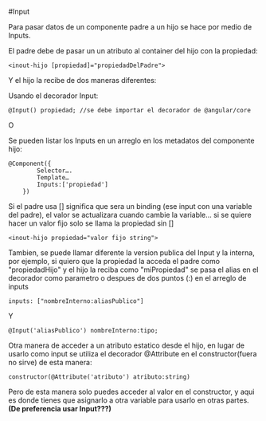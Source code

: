 #Input

Para pasar datos de un componente padre a un hijo se hace por medio de Inputs.

El padre debe de pasar un un atributo al container del hijo con la propiedad:

`<inout-hijo [propiedad]="propiedadDelPadre">`

Y el hijo la recibe de dos maneras diferentes:

Usando el decorador Input:

`@Input() propiedad; //se debe importar el decorador de @angular/core`

O 

Se pueden listar los Inputs en un arreglo en los metadatos del componente hijo:

```
@Component({
		Selector….
		Template…
		Inputs:['propiedad']
	})
```
	
Si el padre usa [] significa que sera un binding (ese input con una variable del padre), el valor se actualizara cuando cambie la variable… si se quiere hacer un valor fijo solo se llama la propiedad sin []

`<inout-hijo propiedad="valor fijo string">`
	
Tambien, se puede llamar diferente la version publica del Input y la interna, por ejemplo, si quiero que la propiedad la acceda el padre como "propiedadHijo" y el hijo la reciba como "miPropiedad" se pasa el alias en el decorador como parametro o despues de dos puntos (:) en el arreglo de inputs

`inputs: ["nombreInterno:aliasPublico"]`

Y

`@Input('aliasPublico') nombreInterno:tipo;`
	

Otra manera de acceder a un atributo estatico desde el hijo, en lugar de usarlo como input se utiliza el decorador @Attribute en el constructor(fuera no sirve) de esta manera:

`constructor(@Attribute('atributo') atributo:string)`

Pero de esta manera solo puedes acceder al valor en el constructor, y aqui es donde tienes que asignarlo a otra variable para usarlo en otras partes. __(De preferencia usar Input???)__